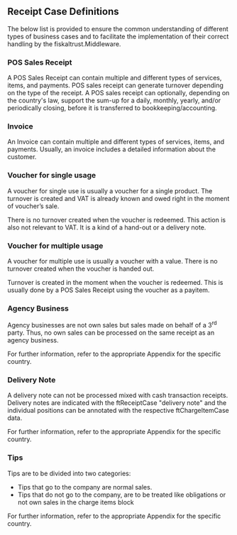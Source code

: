 ## Receipt Case Definitions

The below list is provided to ensure the common understanding of different types of business cases and to facilitate the implementation of their correct handling by the fiskaltrust.Middleware.

### POS Sales Receipt

A POS Sales Receipt can contain multiple and different types of services, items, and payments. POS sales receipt can generate turnover depending on the type of the receipt. A POS sales receipt can optionally, depending on the country's law, support the sum-up for a daily, monthly, yearly, and/or periodically closing, before it is transferred to bookkeeping/accounting.

### Invoice

An Invoice can contain multiple and different types of services, items, and payments. Usually, an invoice includes a detailed information about the customer.

### Voucher for single usage

A voucher for single use is usually a voucher for a single product. The turnover is created and VAT is already known and owed right in the moment of voucher’s sale.

There is no turnover created when the voucher is redeemed. This action is also not relevant to VAT. It is a kind of a hand-out or a delivery note.

### Voucher for multiple usage

A voucher for multiple use is usually a voucher with a value. There is no turnover created when the voucher is handed out.

Turnover is created in the moment when the voucher is redeemed. This is usually done by a POS Sales Receipt using the voucher as a payitem.

### Agency Business

Agency businesses are not own sales but sales made on behalf of a 3<sup>rd</sup> party. Thus, no own sales can be processed on the same receipt as an agency business.

For further information, refer to the appropriate Appendix for the specific country.

### Delivery Note

A delivery note can not be processed mixed with cash transaction receipts. Delivery notes are indicated with the ftReceiptCase "delivery note" and the individual positions can be annotated with the respective ftChargeItemCase data.

For further information, refer to the appropriate Appendix for the specific country.

### Tips

Tips are to be divided into two categories:

  - Tips that go to the company are normal sales.
  - Tips that do not go to the company, are to be treated like obligations or not own sales in the charge items block

For further information, refer to the appropriate Appendix for the specific country.
